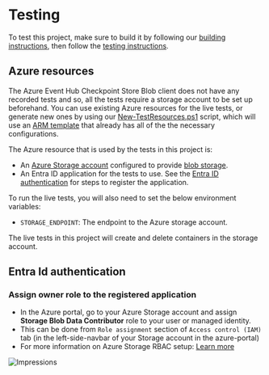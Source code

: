 # Testing

To test this project, make sure to build it by following our [building instructions](https://github.com/Azure/azure-sdk-for-js/blob/main/CONTRIBUTING.md#building), then follow the [testing instructions](https://github.com/Azure/azure-sdk-for-js/blob/main/CONTRIBUTING.md#testing).

## Azure resources 

The Azure Event Hub Checkpoint Store Blob client does not have any recorded tests and so, all the tests require a storage account to be set up beforehand.  You can use existing Azure resources for the live tests, or generate new ones by using our [New-TestResources.ps1](https://github.com/Azure/azure-sdk-for-js/blob/main/eng/common/TestResources/New-TestResources.ps1) script, which will use an [ARM template](https://github.com/Azure/azure-sdk-for-js/blob/main/sdk/eventhub/test-resources.bicep) that already has all of the the necessary configurations.

The Azure resource that is used by the tests in this project is:

- An [Azure Storage account](https://docs.microsoft.com/azure/storage/common/storage-account-overview) configured to provide [blob storage](https://docs.microsoft.com/azure/storage/blobs/storage-blobs-introduction#blob-storage-resources).
- An Entra ID application for the tests to use. See the [Entra ID authentication](#entra-id-authentication) for steps to register the application.

To run the live tests, you will also need to set the below environment variables:

- `STORAGE_ENDPOINT`: The endpoint to the Azure storage account.

The live tests in this project will create and delete containers in the storage account.

## Entra Id authentication

### Assign owner role to the registered application

- In the Azure portal, go to your Azure Storage account and assign **Storage Blob Data Contributor** role to your user or managed identity.
- This can be done from `Role assignment` section of `Access control (IAM)` tab (in the left-side-navbar of your Storage account in the azure-portal)
- For more information on Azure Storage RBAC setup: [Learn more](https://learn.microsoft.com/azure/storage/blobs/assign-azure-role-data-access)

![Impressions](https://azure-sdk-impressions.azurewebsites.net/api/impressions/azure-sdk-for-js%2Fsdk%eventhub%2Feventhubs-checkpointstore-blob%2Ftest%2FREADME.png)
